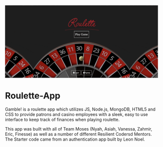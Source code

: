 ![img](roulette.png)

# Roulette-App
Gamble! is a roulette app which utilizes JS, Node.js, MongoDB, HTML5 and CSS to provide patrons and casino employees with a sleek, easy to use interface to keep track of finances when playing roulette.

This app was built with all of Team Moses (Nyah, Asiah, Vanessa, Zahmir, Eric, Finesse) as well as a number of different Resilient Codersd Mentors. The Starter code came from an authentication app built by Leon Noel.
